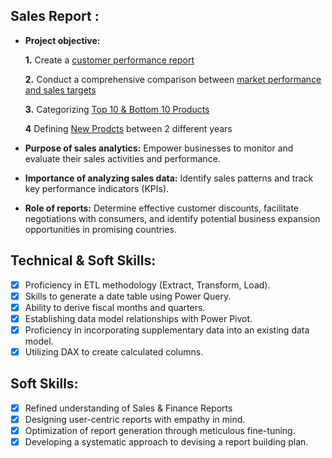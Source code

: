 ## Sales Report :


- **Project objective:** 

    **1.** Create a [customer performance report](https://github.com/sumanth-20021221/Excel-Sales-Analytics/blob/main/Customer_performance_report.pdf)

    **2.** Conduct a comprehensive comparison between [market performance and sales targets](https://github.com/sumanth-20021221/Excel-Sales-Analytics/blob/main/Market_performance_Sales_Analytics.pdf)

     **3.** Categorizing [Top 10 & Bottom 10 Products](https://github.com/sumanth-20021221/Excel-Sales-Analytics/blob/main/Top%2010%20%26%20Bottom%2010%20Products.pdf)

     **4** Defining [New Prodcts](https://github.com/sumanth-20021221/Excel-Sales-Analytics/blob/main/New%20Products.pdf) between 2 different years

- **Purpose of sales analytics:** Empower businesses to monitor and evaluate their sales activities and performance.

- **Importance of analyzing sales data:** Identify sales patterns and track key performance indicators (KPIs).

- **Role of reports:** Determine effective customer discounts, facilitate negotiations with consumers, and identify potential business expansion opportunities in promising countries.


## Technical & Soft Skills:
- [x]	Proficiency in ETL methodology (Extract, Transform, Load).
- [x]	Skills to generate a date table using Power Query.
- [x]	Ability to derive fiscal months and quarters.
- [x]	Establishing data model relationships with Power Pivot.
- [x]	Proficiency in incorporating supplementary data into an existing data model.
- [x]	Utilizing DAX to create calculated columns.

## Soft Skills:
- [x]	Refined understanding of Sales & Finance Reports
- [x]	Designing user-centric reports with empathy in mind.
- [x]	Optimization of report generation through meticulous fine-tuning.
- [x]	Developing a systematic approach to devising a report building plan.
